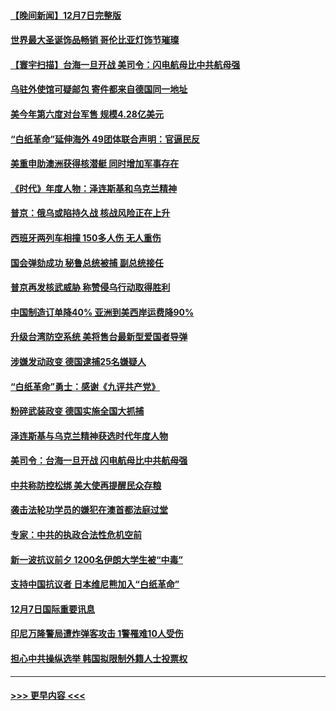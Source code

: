 #### [【晚间新闻】12月7日完整版](../pages/prog202/a103593257.md?t=12081401) 
#### [世界最大圣诞饰品畅销 哥伦比亚灯饰节璀璨](../pages/prog202/a103593254.md?t=12081401) 
#### [【寰宇扫描】台海一旦开战 美司令：闪电航母比中共航母强](../pages/prog202/a103593243.md?t=12081401) 
#### [乌驻外使馆可疑邮包 寄件都来自德国同一地址](../pages/prog202/a103593272.md?t=12081401) 
#### [美今年第六度对台军售 规模4.28亿美元](../pages/prog202/a103593109.md?t=12081401) 
#### [“白纸革命”延伸海外 49团体联合声明：官逼民反](../pages/prog202/a103593084.md?t=12081401) 
#### [美重申助澳洲获得核潜艇 同时增加军事存在](../pages/prog202/a103593100.md?t=12081401) 
#### [《时代》年度人物：泽连斯基和乌克兰精神](../pages/prog202/a103593104.md?t=12081401) 
#### [普京：俄乌或陷持久战 核战风险正在上升](../pages/prog202/a103593102.md?t=12081401) 
#### [西班牙两列车相撞 150多人伤 无人重伤](../pages/prog202/a103593106.md?t=12081401) 
#### [国会弹劾成功 秘鲁总统被捕 副总统接任](../pages/prog202/a103593009.md?t=12081401) 
#### [普京再发核武威胁 称赞侵乌行动取得胜利](../pages/prog202/a103592953.md?t=12081401) 
#### [中国制造订单降40% 亚洲到美西岸运费降90%](../pages/prog202/a103592946.md?t=12081401) 
#### [升级台湾防空系统 美将售台最新型爱国者导弹](../pages/prog202/a103592952.md?t=12081401) 
#### [涉嫌发动政变 德国逮捕25名嫌疑人](../pages/prog202/a103592905.md?t=12081401) 
#### [“白纸革命”勇士：感谢《九评共产党》](../pages/prog202/a103592900.md?t=12081401) 
#### [粉碎武装政变 德国实施全国大抓捕](../pages/prog202/a103592749.md?t=12081401) 
#### [泽连斯基与乌克兰精神获选时代年度人物](../pages/prog202/a103592720.md?t=12081401) 
#### [美司令：台海一旦开战 闪电航母比中共航母强](../pages/prog202/a103592717.md?t=12081401) 
#### [中共称防控松绑 美大使再提醒民众存粮](../pages/prog202/a103592702.md?t=12081401) 
#### [袭击法轮功学员的嫌犯在澳首都法庭过堂](../pages/prog202/a103592693.md?t=12081401) 
#### [专家：中共的执政合法性危机空前](../pages/prog202/a103592567.md?t=12081401) 
#### [新一波抗议前夕 1200名伊朗大学生被“中毒”](../pages/prog202/a103592570.md?t=12081401) 
#### [支持中国抗议者 日本维尼熊加入“白纸革命”](../pages/prog202/a103592573.md?t=12081401) 
#### [12月7日国际重要讯息](../pages/prog202/a103592580.md?t=12081401) 
#### [印尼万隆警局遭炸弹客攻击 1警罹难10人受伤](../pages/prog202/a103592489.md?t=12081401) 
#### [担心中共操纵选举 韩国拟限制外籍人士投票权](../pages/prog202/a103592542.md?t=12081401) 

----
#### [ >>> 更早内容 <<< ](../indexes/prog202-earlier.md)

